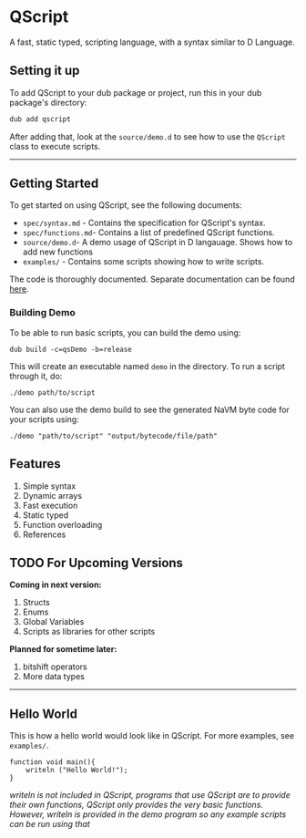 # QScript

A fast, static typed, scripting language, with a syntax similar to D Language.

## Setting it up

To add QScript to your dub package or project, run this in your dub package's directory:

```bash
dub add qscript
```

After adding that, look at the `source/demo.d` to see how to use the `QScript` class to execute scripts.

---

## Getting Started

To get started on using QScript, see the following documents:

* `spec/syntax.md` - Contains the specification for QScript's syntax.
* `spec/functions.md`- Contains a list of predefined QScript functions.
* `source/demo.d`- A demo usage of QScript in D langauage. Shows how to add new functions
* `examples/` - Contains some scripts showing how to write scripts.

The code is thoroughly documented. Separate documentation can be found [here](https://qscript.dpldocs.info/).

### Building Demo

To be able to run basic scripts, you can build the demo using:  

`dub build -c=qsDemo -b=release`  

This will create an executable named `demo` in the directory. To run a script through it, do:  

`./demo path/to/script`  

You can also use the demo build to see the generated NaVM byte code for your scripts using:  

`./demo "path/to/script" "output/bytecode/file/path"`

## Features

1. Simple syntax
1. Dynamic arrays
1. Fast execution
1. Static typed
1. Function overloading
1. References

## TODO For Upcoming Versions

**Coming in next version:**

1. Structs
1. Enums
1. Global Variables
1. Scripts as libraries for other scripts

**Planned for sometime later:**

1. bitshift operators
1. More data types

---

## Hello World

This is how a hello world would look like in QScript. For more examples, see `examples/`.  

```
function void main(){
	writeln ("Hello World!");
}
```

_writeln is not included in QScript, programs that use QScript are to provide their own functions, QScript only provides the very basic functions. However, writeln is provided in the demo program so any example scripts can be run using that_
